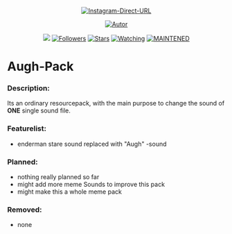 <p align="center">
<a href="https://www.instagram.com/_rekutoryt_/"><img title="Instagram-Direct-URL" src="https://img.shields.io/badge/Instagram%20Direct%20URL-green?colorA=%23ff0000&colorB=C13584&style=for-the-badge"></a>
</p>
<p align="center">
<a href="https://github.com/Rekutor"><img title="Autor" src="https://img.shields.io/badge/Author-Rekutor-5851DB.svg?style=for-the-badge&logo=github"></a>
</p>
<p align="center">
<a href="https://hits.seeyoufarm.com"><img src="https://hits.seeyoufarm.com/api/count/incr/badge.svg?url=https%3A%2F%2Fgithub.com%2FRekutor%2FAugh-Pack&count_bg=%23833AB4&title_bg=%23555555&icon=&icon_color=%23E7E7E7&title=hits&edge_flat=false"/></a>
<a href="https://github.com/Rekutor/followers"><img title="Followers" src="https://img.shields.io/github/followers/Rekutor?color=%23833AB4&logo=github&style=flat-square"></a>
<a href="https://github.com/Rekutor/Augh-Pack/"><img title="Stars" src="https://img.shields.io/github/stars/Rekutor/Augh-Pack?color=%23833AB4&logo=github&style=flat-square](https://img.shields.io/github/stars/Rekutor/Augh-Pack?color=%23833AB4"></a>
<a href="https://github.com/Rekutor/Augh-Pack/watchers"><img title="Watching" src="https://img.shields.io/github/watchers/Rekutor/Augh-Pack?color=%23833AB4"></a>
<a href="#"><img title="MAINTENED" src="https://img.shields.io/badge/MAINTENED-YES-%23833AB4?style=flat-square"/></a>
</p>

# Augh-Pack

### Description:
Its an ordinary resourcepack,
with the main purpose to change the sound of **ONE** single sound file.

### Featurelist:
- enderman stare sound replaced with "Augh" -sound

### Planned:
- nothing really planned so far
- might add more meme Sounds to improve this pack
- might make this a whole meme pack

### Removed:
- none
